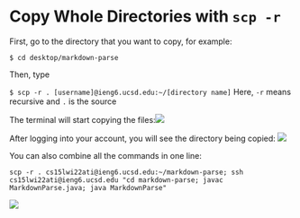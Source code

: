 # Copy Whole Directories with `scp -r`

First, go to the directory that you want to copy, for example:

```$ cd desktop/markdown-parse```

Then, type 

```$ scp -r . [username]@ieng6.ucsd.edu:~/[directory name]```
Here, `-r` means recursive and `.` is the source

The terminal will start copying the files:![](https://i.imgur.com/OMWgZpV.png)

After logging into your account, you will see the directory being copied:
![](https://i.imgur.com/I90e32O.png)

You can also combine all the commands in one line:
```
scp -r . cs15lwi22ati@ieng6.ucsd.edu:~/markdown-parse; ssh cs15lwi22ati@ieng6.ucsd.edu "cd markdown-parse; javac MarkdownParse.java; java MarkdownParse"
```
![](https://i.imgur.com/wXZJbLt.jpg)
